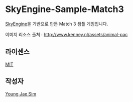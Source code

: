 # SkyEngine-Sample-Match3
[SkyEngine](https://github.com/Hanul/SkyEngine)을 기반으로 만든 Match 3 샘플 게임입니다.

이미지 리소스 출처 : http://www.kenney.nl/assets/animal-pac

## 라이센스
[MIT](LICENSE)

## 작성자
[Young Jae Sim](https://github.com/Hanul)